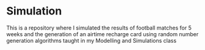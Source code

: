 # Simulation
This is a repository where I simulated the results of football matches for 5 weeks and the generation of an airtime recharge card using random number generation algorithms taught in my Modelling and Simulations class
